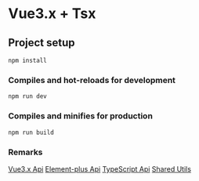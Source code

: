 <!--
 * @Autor        : Pat
 * @Description  : 
 * @Email        : gouqingping@yahoo.com
 * @Date         : 2020-03-27 19:40:49
 * @LastEditors  : Pat
 * @LastEditTime : 2021-01-18 14:36:00
 -->
# Vue3.x + Tsx

## Project setup
```
npm install
```

### Compiles and hot-reloads for development
```
npm run dev
```

### Compiles and minifies for production
```
npm run build
```

### Remarks

<a href="https://v3.cn.vuejs.org/api/application-api.html">Vue3.x Api</a>
<a href="https://element-plus.org/#/zh-CN">Element-plus Api</a>
<a href="https://www.tslang.cn/docs/home.html">TypeScript Api</a>
<a href="https://github.com/gouqingping/yldct/tree/master/vue3/src/shared">Shared Utils</a>
